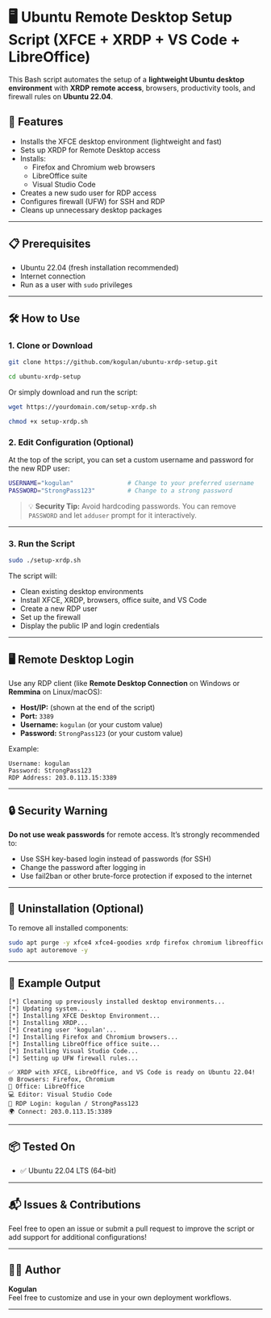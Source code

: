 # 🖥️ Ubuntu Remote Desktop Setup Script (XFCE + XRDP + VS Code + LibreOffice)

This Bash script automates the setup of a **lightweight Ubuntu desktop environment** with **XRDP remote access**, browsers, productivity tools, and firewall rules on **Ubuntu 22.04**.

## 🚀 Features

- Installs the XFCE desktop environment (lightweight and fast)
- Sets up XRDP for Remote Desktop access
- Installs:
  - Firefox and Chromium web browsers
  - LibreOffice suite
  - Visual Studio Code
- Creates a new sudo user for RDP access
- Configures firewall (UFW) for SSH and RDP
- Cleans up unnecessary desktop packages

---

## 📋 Prerequisites

- Ubuntu 22.04 (fresh installation recommended)
- Internet connection
- Run as a user with `sudo` privileges

---

## 🛠️ How to Use

### 1. Clone or Download

```bash
git clone https://github.com/kogulan/ubuntu-xrdp-setup.git
```
```bash
cd ubuntu-xrdp-setup
```

Or simply download and run the script:

```bash
wget https://yourdomain.com/setup-xrdp.sh
```
```bash
chmod +x setup-xrdp.sh
```

### 2. Edit Configuration (Optional)

At the top of the script, you can set a custom username and password for the new RDP user:

```bash
USERNAME="kogulan"               # Change to your preferred username
PASSWORD="StrongPass123"         # Change to a strong password
```

> 💡 **Security Tip:** Avoid hardcoding passwords. You can remove `PASSWORD` and let `adduser` prompt for it interactively.

---

### 3. Run the Script

```bash
sudo ./setup-xrdp.sh
```

The script will:
- Clean existing desktop environments
- Install XFCE, XRDP, browsers, office suite, and VS Code
- Create a new RDP user
- Set up the firewall
- Display the public IP and login credentials

---

## 🖥️ Remote Desktop Login

Use any RDP client (like **Remote Desktop Connection** on Windows or **Remmina** on Linux/macOS):

- **Host/IP:** (shown at the end of the script)  
- **Port:** `3389`
- **Username:** `kogulan` (or your custom value)
- **Password:** `StrongPass123` (or your custom value)

Example:

```text
Username: kogulan
Password: StrongPass123
RDP Address: 203.0.113.15:3389
```

---

## 🔒 Security Warning

**Do not use weak passwords** for remote access. It’s strongly recommended to:

- Use SSH key-based login instead of passwords (for SSH)
- Change the password after logging in
- Use fail2ban or other brute-force protection if exposed to the internet

---

## 🧹 Uninstallation (Optional)

To remove all installed components:

```bash
sudo apt purge -y xfce4 xfce4-goodies xrdp firefox chromium libreoffice code
sudo apt autoremove -y
```

---

## 📄 Example Output

```
[*] Cleaning up previously installed desktop environments...
[*] Updating system...
[*] Installing XFCE Desktop Environment...
[*] Installing XRDP...
[*] Creating user 'kogulan'...
[*] Installing Firefox and Chromium browsers...
[*] Installing LibreOffice office suite...
[*] Installing Visual Studio Code...
[*] Setting up UFW firewall rules...

✅ XRDP with XFCE, LibreOffice, and VS Code is ready on Ubuntu 22.04!
🌐 Browsers: Firefox, Chromium
📝 Office: LibreOffice
💻 Editor: Visual Studio Code
🔐 RDP Login: kogulan / StrongPass123
🌍 Connect: 203.0.113.15:3389
```

---

## 📦 Tested On

- ✅ Ubuntu 22.04 LTS (64-bit)

---

## 📬 Issues & Contributions

Feel free to open an issue or submit a pull request to improve the script or add support for additional configurations!

---

## 🧑‍💻 Author

**Kogulan**  
Feel free to customize and use in your own deployment workflows.

---
